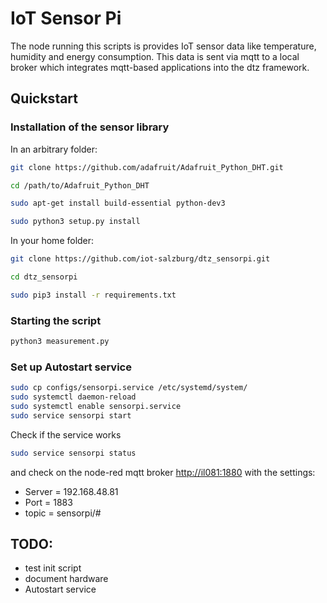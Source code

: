 
# IoT Sensor Pi

The node running this scripts is provides IoT
sensor data like temperature, humidity and energy
consumption. This data is sent via mqtt to a
local broker which integrates mqtt-based applications
into the dtz framework.

## Quickstart

### Installation of the sensor library

In an arbitrary folder:

```bash
git clone https://github.com/adafruit/Adafruit_Python_DHT.git

cd /path/to/Adafruit_Python_DHT

sudo apt-get install build-essential python-dev3

sudo python3 setup.py install
```

In your home folder:
    
```bash
git clone https://github.com/iot-salzburg/dtz_sensorpi.git

cd dtz_sensorpi

sudo pip3 install -r requirements.txt
```


### Starting the script
```bash
python3 measurement.py
```


### Set up Autostart service

```bash
sudo cp configs/sensorpi.service /etc/systemd/system/
sudo systemctl daemon-reload
sudo systemctl enable sensorpi.service
sudo service sensorpi start
```

Check if the service works

```bash
sudo service sensorpi status
```

and check on the node-red mqtt broker [http://il081:1880](http://il081:1880/)
with the settings:

* Server = 192.168.48.81
* Port = 1883
* topic = sensorpi/#



## TODO:

* test init script
* document hardware
* Autostart service
